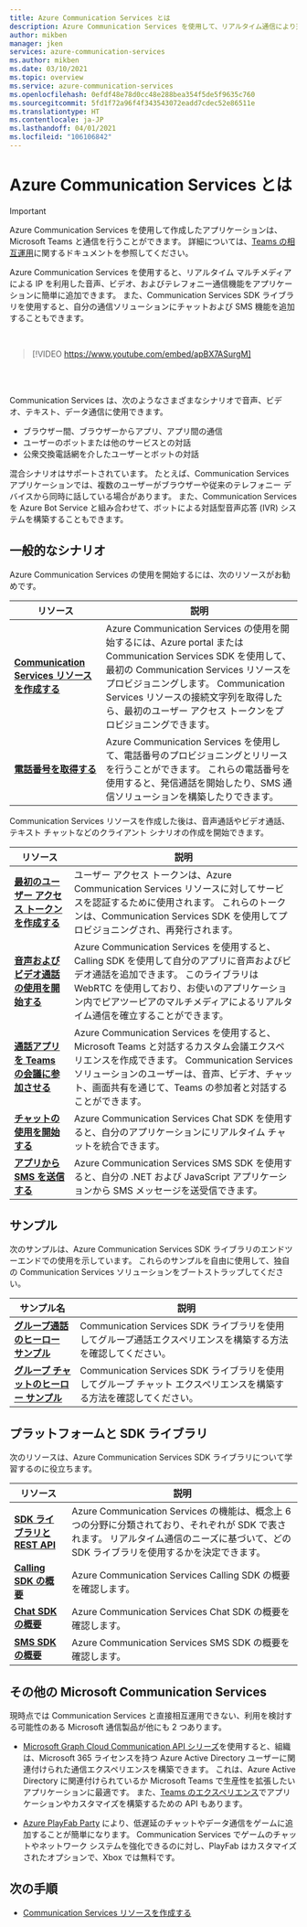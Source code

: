 ```yaml
---
title: Azure Communication Services とは
description: Azure Communication Services を使用して、リアルタイム通信により充実したユーザー エクスペリエンスを実現する方法について説明します。
author: mikben
manager: jken
services: azure-communication-services
ms.author: mikben
ms.date: 03/10/2021
ms.topic: overview
ms.service: azure-communication-services
ms.openlocfilehash: 0efdf48e78d0cc48e288bea354f5de5f9635c760
ms.sourcegitcommit: 5fd1f72a96f4f343543072eadd7cdec52e86511e
ms.translationtype: HT
ms.contentlocale: ja-JP
ms.lasthandoff: 04/01/2021
ms.locfileid: "106106842"
---
```

# <a name="what-is-azure-communication-services"></a>Azure Communication Services とは

> [!IMPORTANT]
> Azure Communication Services を使用して作成したアプリケーションは、Microsoft Teams と通信を行うことができます。 詳細については、[Teams の相互運用](./quickstarts/voice-video-calling/get-started-teams-interop.md)に関するドキュメントを参照してください。


Azure Communication Services を使用すると、リアルタイム マルチメディアによる IP を利用した音声、ビデオ、およびテレフォニー通信機能をアプリケーションに簡単に追加できます。 また、Communication Services SDK ライブラリを使用すると、自分の通信ソリューションにチャットおよび SMS 機能を追加することもできます。

<br>

> [!VIDEO https://www.youtube.com/embed/apBX7ASurgM]

<br>
<br>

Communication Services は、次のようなさまざまなシナリオで音声、ビデオ、テキスト、データ通信に使用できます。

- ブラウザー間、ブラウザーからアプリ、アプリ間の通信
- ユーザーのボットまたは他のサービスとの対話
- 公衆交換電話網を介したユーザーとボットの対話

混合シナリオはサポートされています。 たとえば、Communication Services アプリケーションでは、複数のユーザーがブラウザーや従来のテレフォニー デバイスから同時に話している場合があります。 また、Communication Services を Azure Bot Service と組み合わせて、ボットによる対話型音声応答 (IVR) システムを構築することもできます。

## <a name="common-scenarios"></a>一般的なシナリオ

Azure Communication Services の使用を開始するには、次のリソースがお勧めです。
<br>

| リソース                               |説明                           |
|---                                    |---                                   |
|**[Communication Services リソースを作成する](./quickstarts/create-communication-resource.md)**|Azure Communication Services の使用を開始するには、Azure portal または Communication Services SDK を使用して、最初の Communication Services リソースをプロビジョニングします。 Communication Services リソースの接続文字列を取得したら、最初のユーザー アクセス トークンをプロビジョニングできます。|
|**[電話番号を取得する](./quickstarts/telephony-sms/get-phone-number.md)**|Azure Communication Services を使用して、電話番号のプロビジョニングとリリースを行うことができます。 これらの電話番号を使用すると、発信通話を開始したり、SMS 通信ソリューションを構築したりできます。|

Communication Services リソースを作成した後は、音声通話やビデオ通話、テキスト チャットなどのクライアント シナリオの作成を開始できます。

| リソース                               |説明                           |
|---                                    |---                                   |
|**[最初のユーザー アクセス トークンを作成する](./quickstarts/access-tokens.md)**|ユーザー アクセス トークンは、Azure Communication Services リソースに対してサービスを認証するために使用されます。 これらのトークンは、Communication Services SDK を使用してプロビジョニングされ、再発行されます。|
|**[音声およびビデオ通話の使用を開始する](./quickstarts/voice-video-calling/getting-started-with-calling.md)**| Azure Communication Services を使用すると、Calling SDK を使用して自分のアプリに音声およびビデオ通話を追加できます。 このライブラリは WebRTC を使用しており、お使いのアプリケーション内でピアツーピアのマルチメディアによるリアルタイム通信を確立することができます。|
|**[通話アプリを Teams の会議に参加させる](./quickstarts/voice-video-calling/get-started-teams-interop.md)**|Azure Communication Services を使用すると、Microsoft Teams と対話するカスタム会議エクスペリエンスを作成できます。 Communication Services ソリューションのユーザーは、音声、ビデオ、チャット、画面共有を通じて、Teams の参加者と対話することができます。|
|**[チャットの使用を開始する](./quickstarts/chat/get-started.md)**|Azure Communication Services Chat SDK を使用すると、自分のアプリケーションにリアルタイム チャットを統合できます。|
|**[アプリから SMS を送信する](./quickstarts/telephony-sms/send.md)**|Azure Communication Services SMS SDK を使用すると、自分の .NET および JavaScript アプリケーションから SMS メッセージを送受信できます。|

## <a name="samples"></a>サンプル

次のサンプルは、Azure Communication Services SDK ライブラリのエンドツーエンドでの使用を示しています。 これらのサンプルを自由に使用して、独自の Communication Services ソリューションをブートストラップしてください。
<br>

| サンプル名                               | 説明                           |
|---                                    |---                                   |
|**[グループ通話のヒーロー サンプル](./samples/calling-hero-sample.md)**|Communication Services SDK ライブラリを使用してグループ通話エクスペリエンスを構築する方法を確認してください。|
|**[グループ チャットのヒーロー サンプル](./samples/chat-hero-sample.md)**|Communication Services SDK ライブラリを使用してグループ チャット エクスペリエンスを構築する方法を確認してください。|


## <a name="platforms-and-sdk-libraries"></a>プラットフォームと SDK ライブラリ

次のリソースは、Azure Communication Services SDK ライブラリについて学習するのに役立ちます。

| リソース                               | 説明                           |
|---                                    |---                                   |
|**[SDK ライブラリと REST API](./concepts/sdk-options.md)**|Azure Communication Services の機能は、概念上 6 つの分野に分類されており、それぞれが SDK で表されます。 リアルタイム通信のニーズに基づいて、どの SDK ライブラリを使用するかを決定できます。|
|**[Calling SDK の概要](./concepts/voice-video-calling/calling-sdk-features.md)**|Azure Communication Services Calling SDK の概要を確認します。|
|**[Chat SDK の概要](./concepts/chat/sdk-features.md)**|Azure Communication Services Chat SDK の概要を確認します。|
|**[SMS SDK の概要](./concepts/telephony-sms/sdk-features.md)**|Azure Communication Services SMS SDK の概要を確認します。|

## <a name="other-microsoft-communication-services"></a>その他の Microsoft Communication Services

現時点では Communication Services と直接相互運用できない、利用を検討する可能性のある Microsoft 通信製品が他にも 2 つあります。

 - [Microsoft Graph Cloud Communication API シリーズ](/graph/cloud-communications-concept-overview)を使用すると、組織は、Microsoft 365 ライセンスを持つ Azure Active Directory ユーザーに関連付けられた通信エクスペリエンスを構築できます。 これは、Azure Active Directory に関連付けられているか Microsoft Teams で生産性を拡張したいアプリケーションに最適です。 また、[Teams のエクスペリエンス](/microsoftteams/platform/?preserve-view=true&view=msteams-client-js-latest)でアプリケーションやカスタマイズを構築するための API もあります。

 - [Azure PlayFab Party](/gaming/playfab/features/multiplayer/networking/) により、低遅延のチャットやデータ通信をゲームに追加することが簡単になります。 Communication Services でゲームのチャットやネットワーク システムを強化できるのに対し、PlayFab はカスタマイズされたオプションで、Xbox では無料です。


## <a name="next-steps"></a>次の手順

 - [Communication Services リソースを作成する](./quickstarts/create-communication-resource.md)

